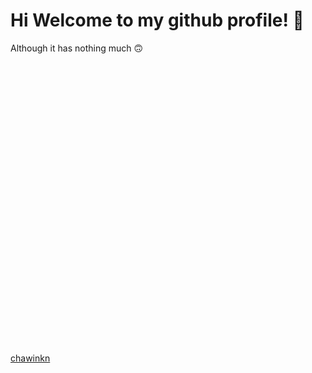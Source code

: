 # Hi Welcome to my github profile! 👋

Although it has nothing much 🙃

&nbsp;

&nbsp;

&nbsp;

&nbsp;

&nbsp;

&nbsp;

&nbsp;

&nbsp;

&nbsp;

&nbsp;

&nbsp;

&nbsp;

&nbsp;

&nbsp;

&nbsp;

[chawinkn](https://chawinkn.repl.co/)
